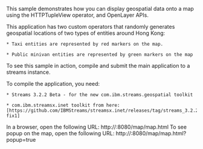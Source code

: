 This sample demonstrates how you can display geospatial data onto a map using the HTTPTupleView operator, and OpenLayer APIs.  

This application has two custom operators that randomly generates geospatial locations of two types of entities around Hong Kong:

    * Taxi entities are represented by red markers on the map.

    * Public minivan entities are represented by green markers on the map
 
 To see this sample in action, compile and submit the main application to a streams instance.
 
 To compile the application, you need:

    * Streams 3.2.2 Beta - for the new com.ibm.streams.geospatial toolkit

    * com.ibm.streamsx.inet toolkit from here: [https://github.com/IBMStreams/streamsx.inet/releases/tag/streams_3.2.2beta-fix1]
  
 In a browser, open the following URL:  http://<PEHost>:8080/map/map.html 
 To see popup on the map, open the following URL:  http://<PEHost>:8080/map/map.html?popup=true
